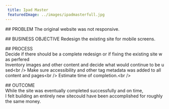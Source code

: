 ```yaml
---
 title: Ipad Master
 featuredImage: ../images/ipadmasterfull.jpg
---
```

## PROBLEM
The original website was not responsive.

## BUSINESS OBJECTIVE
Redesign the existing site for mobile screens.

## PROCESS
Decide if there should be a complete redesign or if fixing the existing site was perfered<br />
Inventory images and other content and decide what would continue to be used<br />
Make sure accessibility and other tag metadata was added to all content and pages<br />
Estimate time of completion.<br />

## OUTCOME
While the site was eventually completed successfully and on time, 
I felt building an entirely new sitecould have been accomplished for roughly the same money. 
